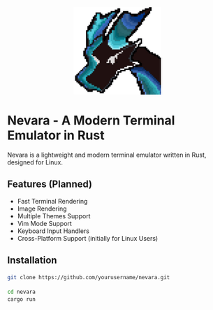 
<div align="center">
<img src="./logo/dragon.png" alt="Logo" width="200">
</div>

# Nevara - A Modern Terminal Emulator in Rust

Nevara is a lightweight and modern terminal emulator written in Rust, designed for Linux.

## Features (Planned)
-  Fast Terminal Rendering  
-  Image Rendering  
-  Multiple Themes Support  
-  Vim Mode Support  
-  Keyboard Input Handlers  
-  Cross-Platform Support (initially for Linux Users)  

## Installation

```sh
git clone https://github.com/yourusername/nevara.git

cd nevara
cargo run
